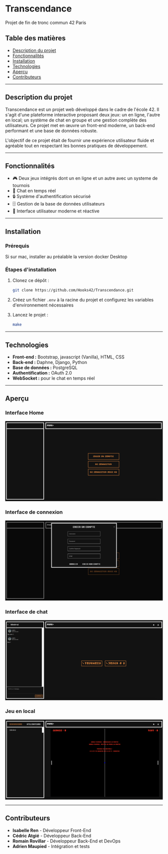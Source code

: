 # Transcendance

Projet de fin de tronc commun 42 Paris

## Table des matières

- [Description du projet](#description-du-projet)
- [Fonctionnalités](#fonctionnalités)
- [Installation](#installation)
- [Technologies](#technologies)
- [Aperçu](#aperçu)
- [Contributeurs](#contributeurs)

---

## Description du projet

Transcendance est un projet web développé dans le cadre de l'école 42. Il s'agit d'une plateforme interactive proposant deux jeux: un en ligne, l'autre en local; un système de chat en groupe et une gestion complète des utilisateurs. Ce projet met en œuvre un front-end moderne, un back-end performant et une base de données robuste.

L'objectif de ce projet était de fournir une expérience utilisateur fluide et agréable tout en respectant les bonnes pratiques de développement.

---

## Fonctionnalités

- 🎮 Deux jeux intégrés dont un en ligne et un autre avec un systeme de tournois
- 💬 Chat en temps réel
- 🔒 Système d'authentification sécurisé
- 🗄️ Gestion de la base de données utilisateurs
- 🎨 Interface utilisateur moderne et réactive

---

## Installation

### Prérequis

Si sur mac, installer au préalable la version docker Desktop

### Étapes d'installation

1. Clonez ce dépôt :
    ```bash
    git clone https://github.com/Hooks42/Transcendance.git
    ```

2. Créez un fichier `.env` à la racine du projet et configurez les variables d'environnement nécessaires

4. Lancez le projet :
    ```bash
    make
    ```

---

## Technologies

- **Front-end :** Bootstrap, javascript (Vanilla), HTML, CSS
- **Back-end :** Daphne, Django, Python
- **Base de données :** PostgreSQL
- **Authentification :** OAuth 2.0
- **WebSocket :** pour le chat en temps réel

---

## Aperçu

### Interface Home
![Login Page](./Transcendance_Back/media/Acceuil.png)

### Interface de connexion
![Login Interface](./Transcendance_Back/media/AccountCreation.png)

### Interface de chat
![Chat Interface](./Transcendance_Back/media/mainPage.png)

### Jeu en local
![Game Screenshot](./Transcendance_Back/media/Game.png)

---

## Contributeurs

- **Isabelle Ren** - Développeur Front-End
- **Cédric Atgié** - Développeur Back-End
- **Romain Rovillar** - Développeur Back-End et DevOps
- **Adrien Maupied** - Intégration et tests
